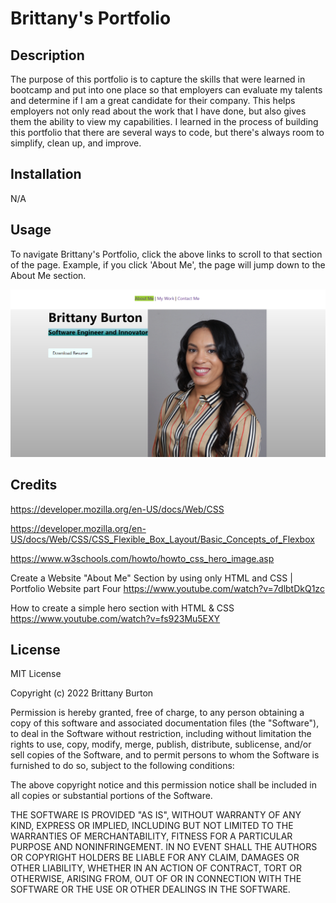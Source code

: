 # Brittany's Portfolio

## Description

The purpose of this portfolio is to capture the skills that were learned in bootcamp and put into one place so that employers can evaluate my talents and determine if I am a great candidate for their company. This helps employers not only read about the work that I have done, but also gives them the ability to view my capabilities. I learned in the process of building this portfolio that there are several ways to code, but there's always room to simplify, clean up, and improve.

## Installation

N/A

## Usage

To navigate Brittany's Portfolio, click the above links to scroll to that section of the page. Example, if you click 'About Me', the page will jump down to the About Me section.

![Screenshot](./assets/images/Screenshot1.png)

## Credits

https://developer.mozilla.org/en-US/docs/Web/CSS

https://developer.mozilla.org/en-US/docs/Web/CSS/CSS_Flexible_Box_Layout/Basic_Concepts_of_Flexbox

https://www.w3schools.com/howto/howto_css_hero_image.asp

Create a Website "About Me" Section by using only HTML and CSS | Portfolio Website part Four
https://www.youtube.com/watch?v=7dlbtDkQ1zc

How to create a simple hero section with HTML & CSS
https://www.youtube.com/watch?v=fs923Mu5EXY

## License

MIT License

Copyright (c) 2022 Brittany Burton

Permission is hereby granted, free of charge, to any person obtaining a copy of this software and associated documentation files (the "Software"), to deal in the Software without restriction, including without limitation the rights to use, copy, modify, merge, publish, distribute, sublicense, and/or sell copies of the Software, and to permit persons to whom the Software is furnished to do so, subject to the following conditions:

The above copyright notice and this permission notice shall be included in all copies or substantial portions of the Software.

THE SOFTWARE IS PROVIDED "AS IS", WITHOUT WARRANTY OF ANY KIND, EXPRESS OR IMPLIED, INCLUDING BUT NOT LIMITED TO THE WARRANTIES OF MERCHANTABILITY, FITNESS FOR A PARTICULAR PURPOSE AND NONINFRINGEMENT. IN NO EVENT SHALL THE AUTHORS OR COPYRIGHT HOLDERS BE LIABLE FOR ANY CLAIM, DAMAGES OR OTHER LIABILITY, WHETHER IN AN ACTION OF CONTRACT, TORT OR OTHERWISE, ARISING FROM, OUT OF OR IN CONNECTION WITH THE SOFTWARE OR THE USE OR OTHER DEALINGS IN THE SOFTWARE.
